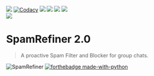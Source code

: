<p align="center">


<a href="https://t.me/TheBotSupports/"> <img src="https://img.shields.io/badge/SupportGroup-Telegram-blue" /></a>
    <a href="https://app.codacy.com/manual/noonanon/SpamRefiner/dashboard"> <img src="https://img.shields.io/codacy/grade/4d58f2a402b54aed8a7d95f7add45a81?color=brightgreen&logo=codacy&logoColor=green&style=for-the-badge" alt="Codacy" /></a>
    <a href="https://github.com/noobanon/SpamRefiner"> <img src="https://img.shields.io/github/languages/code-size/noobanon/SpamRefiner?color=purple&style=for-the-badge" /></a>
    <a href="https://github.com/noobanon/SpamRefiner/commits/noobanon"> <img src="https://img.shields.io/github/last-commit/noobanon/SpamRefiner?color=red&style=for-the-badge" /></a>
    <a href="https://github.com/noonanon/SpamRefiner/issues"> <img src="https://img.shields.io/github/issues/noobanon/SpamRefiner?color=yellow&style=for-the-badge" /></a>
    <a href="https://github.com/noobanon/SpamRefiner/network/members"> <img src="https://img.shields.io/github/forks/noobanon/Spamrefiner?color=green&style=for-the-badge" /></a>  
    <a href="https://pypi.org/project/Telethon/"> <img src="https://img.shields.io/pypi/v/telethon?color=yellow&label=telethon&logo=python&logoColor=green&style=for-the-badge" /></a>
                   
   
</p>

# SpamRefiner 2.0
> A proactive Spam Filter and Blocker for group chats.

![SpamRefiner](https://github.com/noobanon/SpamRefiner/blob/main/SpamRefiner/nospam/helpers/SpamRefiner.gif)
[![forthebadge made-with-python](http://ForTheBadge.com/images/badges/made-with-python.svg)](https://www.python.org/)

